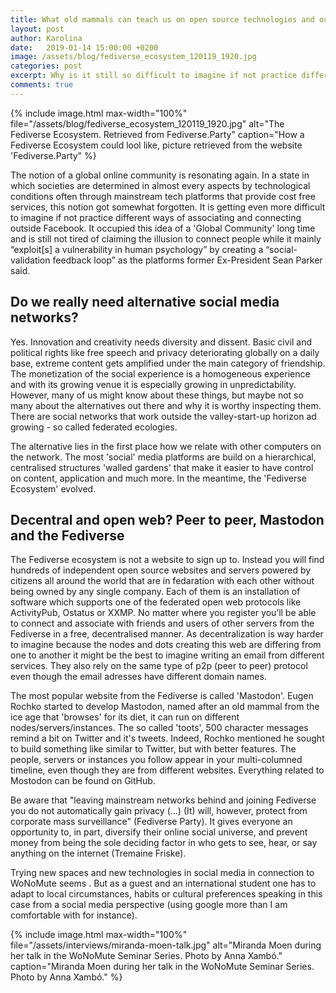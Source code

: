 ```yaml
---
title: What old mammals can teach us on open source technologies and ourselves
layout: post
author: Karolina
date:   2019-01-14 15:00:00 +0200
image: /assets/blog/fediverse_ecosystem_120119_1920.jpg
categories: post
excerpt: Why is it still so difficult to imagine if not practice different ways of associating and connecting outside Facebook? Being absent now for 7-8 years communicating with friends and family on 'alternative' instant messengers was mostly enough to stay up to date. Besides the little research efforts I have to make to learn about interesting events. Indeed, the notion of a global community, that used to be mentioned when talking about the internet was missing. which still existed as an idea somewhere. Being in this reality the best thing seemed to write first about this experience and it alternative horizons.
comments: true
---
```

{% include image.html
max-width="100%" file="/assets/blog/fediverse_ecosystem_120119_1920.jpg" alt="The Fediverse Ecosystem. Retrieved from Fediverse.Party"
caption="How a Fediverse Ecosystem could lool like, picture retrieved from the website 'Fediverse.Party" %}

The notion of a global online community is resonating again. In a state in which societies are determined in almost every aspects by technological conditions often through mainstream tech platforms that provide cost free services, this notion got somewhat forgotten.
It is getting even more difficult to imagine if not practice different ways of associating and connecting outside Facebook. It occupied this idea of a 'Global Community' long time and is still not tired of claiming the illusion to connect people while it mainly “exploit[s] a vulnerability in human psychology” by creating a “social-validation feedback loop” as the platforms former Ex-President Sean Parker said. 



## Do we really need alternative social media networks?
Yes. Innovation and creativity needs diversity and dissent. Basic civil and political rights like free speech and privacy deteriorating globally on a daily base, extreme content gets amplified under the main category of friendship. The monetization of the social experience is a homogeneous experience and with its growing venue it is especially growing in unpredictability. However, many of us might know about these things, but maybe not so many about the alternatives out there and why it is worthy inspecting them. There are social networks that work outside the valley-start-up horizon ad growing - so called federated ecologies. 

The alternative lies in the first place how we relate with other computers on the network. The most 'social' media platforms are build on a hierarchical, centralised structures 'walled gardens' that make it easier to have control on content, application and much more. 
In the meantime, the 'Fediverse Ecosystem' evolved.


## Decentral and open web? Peer to peer, Mastodon and the Fediverse
The Fediverse ecosystem is not a website to sign up to. Instead you will find hundreds of independent open source websites and servers powered by citizens all around the world that are in fedaration with each other without being owned by any single company. Each of them is an installation of software which supports one of the federated open web protocols like ActivityPub, Ostatus or XXMP. No matter where you register you’ll be able to connect and associate with friends and users of other servers from the Fediverse in a free, decentralised manner.
As decentralization is way harder to imagine because the nodes and dots creating this web are differing from one to another it might be the best to imagine writing an email from different services. They also rely on the same type of p2p (peer to peer) protocol even though the email adresses have different domain names.

The most popular website from the Fediverse is called 'Mastodon'. Eugen Rochko started to develop Mastodon, named after an old mammal from the ice age that 'browses' for its diet, it can run on different nodes/servers/instances. The so called 'toots', 500 character messages remind a bit on Twitter and it's tweets. Indeed, Rochko mentioned he sought to build something like similar to Twitter, but with better features. The people, servers or instances you follow appear in your multi-columned timeline, even though they are from different websites. Everything related to Mostodon can be found on GitHub.

Be aware that "leaving mainstream networks behind and joining Fediverse you do not automatically gain privacy (...) (It) will, however, protect from corporate mass surveillance" (Fediverse Party). It gives everyone an opportunity to, in part, diversify their online social universe, and prevent money from being the sole deciding factor in who gets to see, hear, or say anything on the internet (Tremaine Friske). 

 Trying new spaces and new technologies in social media in connection to WoNoMute seems . But as a guest and an international student one has to adapt to local circumstances, habits or cultural preferences speaking in this case from a social media perspective (using google more than I am comfortable with for instance).

<!-- Template for inserting images -->

{% include image.html
max-width="100%" file="/assets/interviews/miranda-moen-talk.jpg" alt="Miranda Moen during her talk in the WoNoMute Seminar Series. Photo by Anna Xambó."
caption="Miranda Moen during her talk in the WoNoMute Seminar Series. Photo by Anna Xambó." %}
